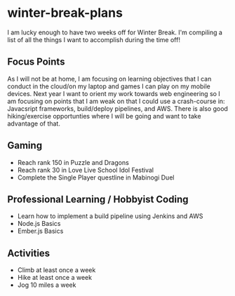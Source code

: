 # winter-break-plans
I am lucky enough to have two weeks off for Winter Break. I'm compiling a list of all the things I want to accomplish during the time off!

## Focus Points
As I will not be at home, I am focusing on learning objectives that I can conduct in the cloud/on my laptop and games I can play on my mobile devices. Next year I want to orient my work towards web engineering so I am focusing on points that I am weak on that I could use a crash-course in: Javacsript frameworks, build/deploy pipelines, and AWS. There is also good hiking/exercise opportunties where I will be going and want to take advantage of that.

## Gaming
- Reach rank 150 in Puzzle and Dragons
- Reach rank 30 in Love Live School Idol Festival
- Complete the Single Player questline in Mabinogi Duel

## Professional Learning / Hobbyist Coding
- Learn how to implement a build pipeline using Jenkins and AWS
- Node.js Basics
- Ember.js Basics

## Activities
- Climb at least once a week
- Hike at least once a week
- Jog 10 miles a week

